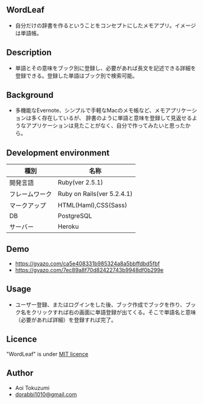 ## WordLeaf
* 自分だけの辞書を作るということをコンセプトにしたメモアプリ。イメージは単語帳。

## Description
* 単語とその意味をブック別に登録し、必要があれば長文を記述できる詳細を登録できる。登録した単語はブック別で検索可能。

## Background
* 多機能なEvernote、シンプルで手軽なMacのメモ帳など、メモアプリケーションは多く存在しているが、 辞書のように単語と意味を登録して見返せるようなアプリケーションは見たことがなく、自分で作ってみたいと思ったから。


## Development environment
|種別|名称|
|----|----|
|開発言語|Ruby(ver 2.5.1)|
|フレームワーク|Ruby on Rails(ver 5.2.4.1)|
|マークアップ|HTML(Haml),CSS(Sass)|
|DB|PostgreSQL|
|サーバー|Heroku|

## Demo
* https://gyazo.com/ca5e408331b985324a8a5bbffdbd5fbf
* https://gyazo.com/7ec89a8f70d82422743b9948df0b299e

## Usage
* ユーザー登録、またはログインをした後、ブック作成でブックを作り、ブック名をクリックすれば右の画面に単語登録が出てくる。そこで単語名と意味（必要があれば詳細）を登録すれば完了。

## Licence

"WordLeaf" is under  [MIT licence](https://github.com/dorabby/wordleaf.git)

## Author
* Aoi Tokuzumi
* dorabbi1010@gmail.com
